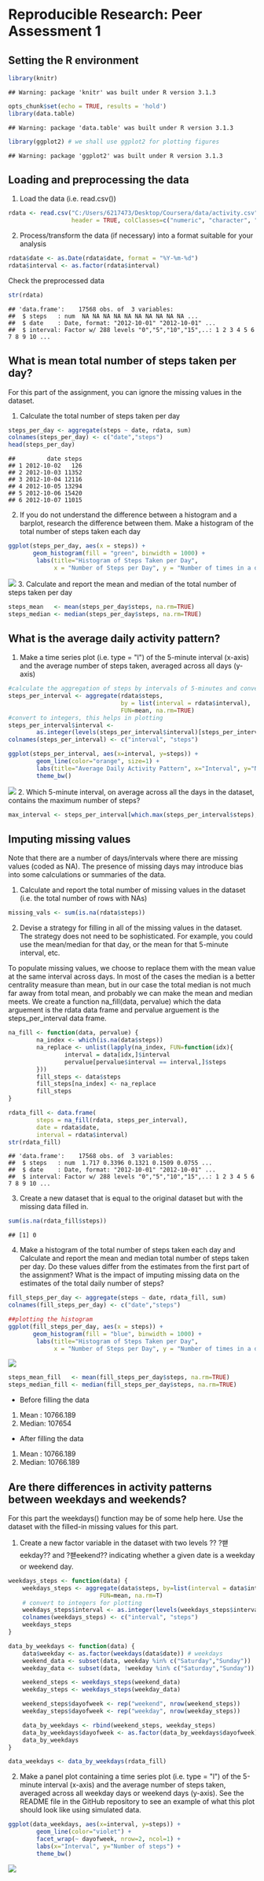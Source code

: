 # Reproducible Research: Peer Assessment 1
## Setting the R environment

```r
library(knitr)
```

```
## Warning: package 'knitr' was built under R version 3.1.3
```

```r
opts_chunk$set(echo = TRUE, results = 'hold')
library(data.table)
```

```
## Warning: package 'data.table' was built under R version 3.1.3
```

```r
library(ggplot2) # we shall use ggplot2 for plotting figures
```

```
## Warning: package 'ggplot2' was built under R version 3.1.3
```

## Loading and preprocessing the data
1. Load the data (i.e. read.csv())

```r
rdata <- read.csv("C:/Users/6217473/Desktop/Coursera/data/activity.csv", sep=",", 
                  header = TRUE, colClasses=c("numeric", "character", "numeric"))
```
2. Process/transform the data (if necessary) into a format suitable for your analysis

```r
rdata$date <- as.Date(rdata$date, format = "%Y-%m-%d")
rdata$interval <- as.factor(rdata$interval)
```
Check the preprocessed data

```r
str(rdata)
```

```
## 'data.frame':	17568 obs. of  3 variables:
##  $ steps   : num  NA NA NA NA NA NA NA NA NA NA ...
##  $ date    : Date, format: "2012-10-01" "2012-10-01" ...
##  $ interval: Factor w/ 288 levels "0","5","10","15",..: 1 2 3 4 5 6 7 8 9 10 ...
```

## What is mean total number of steps taken per day?
For this part of the assignment, you can ignore the missing values in the dataset.

1. Calculate the total number of steps taken per day 

```r
steps_per_day <- aggregate(steps ~ date, rdata, sum)
colnames(steps_per_day) <- c("date","steps")
head(steps_per_day)
```

```
##         date steps
## 1 2012-10-02   126
## 2 2012-10-03 11352
## 3 2012-10-04 12116
## 4 2012-10-05 13294
## 5 2012-10-06 15420
## 6 2012-10-07 11015
```
2. If you do not understand the difference between a histogram and a barplot, research the difference between them. Make a histogram of the total number of steps taken each day 

```r
ggplot(steps_per_day, aes(x = steps)) + 
       geom_histogram(fill = "green", binwidth = 1000) + 
        labs(title="Histogram of Steps Taken per Day", 
             x = "Number of Steps per Day", y = "Number of times in a day(Count)") + theme_bw() 
```

![](PA1_template_files/figure-html/unnamed-chunk-6-1.png) 
3. Calculate and report the mean and median of the total number of steps taken per day

```r
steps_mean   <- mean(steps_per_day$steps, na.rm=TRUE)
steps_median <- median(steps_per_day$steps, na.rm=TRUE)
```

## What is the average daily activity pattern?
1. Make a time series plot (i.e. type = "l") of the 5-minute interval (x-axis) and the average number of steps taken, averaged across all days (y-axis)  

```r
#calculate the aggregation of steps by intervals of 5-minutes and convert the intervals as integers and save them in a data frame called steps_per_interval.
steps_per_interval <- aggregate(rdata$steps, 
                                by = list(interval = rdata$interval),
                                FUN=mean, na.rm=TRUE)
#convert to integers, this helps in plotting
steps_per_interval$interval <- 
        as.integer(levels(steps_per_interval$interval)[steps_per_interval$interval])
colnames(steps_per_interval) <- c("interval", "steps")
```

```r
ggplot(steps_per_interval, aes(x=interval, y=steps)) +   
        geom_line(color="orange", size=1) +  
        labs(title="Average Daily Activity Pattern", x="Interval", y="Number of steps") +  
        theme_bw()
```

![](PA1_template_files/figure-html/unnamed-chunk-9-1.png) 
2. Which 5-minute interval, on average across all the days in the dataset, contains the maximum number of steps?

```r
max_interval <- steps_per_interval[which.max(steps_per_interval$steps),]
```

## Imputing missing values
Note that there are a number of days/intervals where there are missing values (coded as NA). The presence of missing days may introduce bias into some calculations or summaries of the data.

1. Calculate and report the total number of missing values in the dataset (i.e. the total number of rows with NAs) 

```r
missing_vals <- sum(is.na(rdata$steps))
```

2. Devise a strategy for filling in all of the missing values in the dataset. The strategy does not need to be sophisticated. For example, you could use the mean/median for that day, or the mean for that 5-minute interval, etc.  

To populate missing values, we choose to replace them with the mean value at the same interval across days. In most of the cases the median is a better centrality measure than mean, but in our case the total median is not much far away from total mean, and probably we can make the mean and median meets. 
We create a function na_fill(data, pervalue) which the data arguement is the rdata data frame and pervalue arguement is the steps_per_interval data frame. 

```r
na_fill <- function(data, pervalue) {
        na_index <- which(is.na(data$steps))
        na_replace <- unlist(lapply(na_index, FUN=function(idx){
                interval = data[idx,]$interval
                pervalue[pervalue$interval == interval,]$steps
        }))
        fill_steps <- data$steps
        fill_steps[na_index] <- na_replace
        fill_steps
}

rdata_fill <- data.frame(  
        steps = na_fill(rdata, steps_per_interval),  
        date = rdata$date,  
        interval = rdata$interval)
str(rdata_fill)
```

```
## 'data.frame':	17568 obs. of  3 variables:
##  $ steps   : num  1.717 0.3396 0.1321 0.1509 0.0755 ...
##  $ date    : Date, format: "2012-10-01" "2012-10-01" ...
##  $ interval: Factor w/ 288 levels "0","5","10","15",..: 1 2 3 4 5 6 7 8 9 10 ...
```
3. Create a new dataset that is equal to the original dataset but with the missing data filled in.

```r
sum(is.na(rdata_fill$steps))
```

```
## [1] 0
```
4. Make a histogram of the total number of steps taken each day and Calculate and report the mean and median total number of steps taken per day. Do these values differ from the estimates from the first part of the assignment? What is the impact of imputing missing data on the estimates of the total daily number of steps?

```r
fill_steps_per_day <- aggregate(steps ~ date, rdata_fill, sum)
colnames(fill_steps_per_day) <- c("date","steps")

##plotting the histogram
ggplot(fill_steps_per_day, aes(x = steps)) + 
       geom_histogram(fill = "blue", binwidth = 1000) + 
        labs(title="Histogram of Steps Taken per Day", 
             x = "Number of Steps per Day", y = "Number of times in a day(Count)") + theme_bw() 
```

![](PA1_template_files/figure-html/unnamed-chunk-14-1.png) 

```r
steps_mean_fill   <- mean(fill_steps_per_day$steps, na.rm=TRUE)
steps_median_fill <- median(fill_steps_per_day$steps, na.rm=TRUE)
```
- Before filling the data
1. Mean : 10766.189 
2. Median: 107654 

- After filling the data
1. Mean : 10766.189 
2. Median: 10766.189 


## Are there differences in activity patterns between weekdays and weekends?
For this part the weekdays() function may be of some help here. Use the dataset with the filled-in missing values for this part.

1. Create a new factor variable in the dataset with two levels ?? ?쐗eekday?? and ?쐗eekend?? indicating whether a given date is a weekday or weekend day.

```r
weekdays_steps <- function(data) {
    weekdays_steps <- aggregate(data$steps, by=list(interval = data$interval),
                          FUN=mean, na.rm=T)
    # convert to integers for plotting
    weekdays_steps$interval <- as.integer(levels(weekdays_steps$interval)[weekdays_steps$interval])
    colnames(weekdays_steps) <- c("interval", "steps")
    weekdays_steps
}

data_by_weekdays <- function(data) {
    data$weekday <- as.factor(weekdays(data$date)) # weekdays
    weekend_data <- subset(data, weekday %in% c("Saturday","Sunday"))
    weekday_data <- subset(data, !weekday %in% c("Saturday","Sunday"))

    weekend_steps <- weekdays_steps(weekend_data)
    weekday_steps <- weekdays_steps(weekday_data)

    weekend_steps$dayofweek <- rep("weekend", nrow(weekend_steps))
    weekday_steps$dayofweek <- rep("weekday", nrow(weekday_steps))

    data_by_weekdays <- rbind(weekend_steps, weekday_steps)
    data_by_weekdays$dayofweek <- as.factor(data_by_weekdays$dayofweek)
    data_by_weekdays
}

data_weekdays <- data_by_weekdays(rdata_fill)
```
2. Make a panel plot containing a time series plot (i.e. type = "l") of the 5-minute interval (x-axis) and the average number of steps taken, averaged across all weekday days or weekend days (y-axis). See the README file in the GitHub repository to see an example of what this plot should look like using simulated data.

```r
ggplot(data_weekdays, aes(x=interval, y=steps)) + 
        geom_line(color="violet") + 
        facet_wrap(~ dayofweek, nrow=2, ncol=1) +
        labs(x="Interval", y="Number of steps") +
        theme_bw()
```

![](PA1_template_files/figure-html/unnamed-chunk-17-1.png) 


